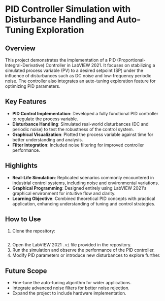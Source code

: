 
# PID Controller Simulation with Disturbance Handling and Auto-Tuning Exploration

## Overview
This project demonstrates the implementation of a PID (Proportional-Integral-Derivative) Controller in LabVIEW 2021. It focuses on stabilizing a simulated process variable (PV) to a desired setpoint (SP) under the influence of disturbances such as DC noise and low-frequency periodic noise. The controller also integrates an auto-tuning exploration feature for optimizing PID parameters.

## Key Features
- **PID Control Implementation**: Developed a fully functional PID controller to regulate the process variable.
- **Disturbance Handling**: Simulated real-world disturbances (DC and periodic noise) to test the robustness of the control system.
- **Graphical Visualization**: Plotted the process variable against time for better understanding and analysis.
- **Filter Integration**: Included noise filtering for improved controller performance.

## Highlights
- **Real-Life Simulation**: Replicated scenarios commonly encountered in industrial control systems, including noise and environmental variations.
- **Graphical Programming**: Designed entirely using LabVIEW 2021's graphical environment for intuitive flow and clarity.
- **Learning Objective**: Combined theoretical PID concepts with practical application, enhancing understanding of tuning and control strategies.

## How to Use
1. Clone the repository:
   ```bash
   
   ```
2. Open the LabVIEW 2021 `.vi` file provided in the repository.
3. Run the simulation and observe the performance of the PID controller.
4. Modify PID parameters or introduce new disturbances to explore further.


## Future Scope
- Fine-tune the auto-tuning algorithm for wider applications.
- Integrate advanced noise filters for better noise rejection.
- Expand the project to include hardware implementation.
